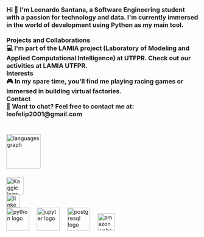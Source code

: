 <h3 align="left">Hi 👋 I'm Leonardo Santana, a Software Engineering student with a passion for technology and data. I'm currently immersed in the world of development using Python as my main tool.<br><br>Projects and Collaborations<br>💻 I'm part of the LAMIA project (Laboratory of Modeling and Applied Computational Intelligence) at UTFPR. Check out our activities at LAMIA UTFPR.<br>Interests<br>🎮 In my spare time, you'll find me playing racing games or immersed in building virtual factories.<br>Contact<br>📧 Want to chat? Feel free to contact me at: leofelip2001@gmail.com<br><br></h3>

###

<div align="left">
  
  <img src="https://github-readme-stats.vercel.app/api/top-langs?username=LeonardoSantan&locale=en&hide_title=true&layout=compact&card_width=320&langs_count=5&theme=dracula&hide_border=true" height="90" alt="languages graph"  />
</div>

###

###

<div align="left">
  <a href="https://www.kaggle.com/anotherhero" target="_blank">
    <img src="https://www.vectorlogo.zone/logos/kaggle/kaggle-ar21.png" height="45" alt="Kaggle logo"  />
  </a>
<div align="left">
  <a href="https://www.linkedin.com/in/lfgsantana/" target="_blank">
    <img src="https://img.shields.io/static/v1?message=LinkedIn&logo=linkedin&label=&color=0077B5&logoColor=white&labelColor=&style=for-the-badge" height="35" alt="linkedin logo"  />
  </a>

</div>


<div align="left">
  <img src="https://cdn.jsdelivr.net/gh/devicons/devicon/icons/python/python-original.svg" height="60" alt="python logo"  />
  <img width="12" />
  <img src="https://cdn.jsdelivr.net/gh/devicons/devicon/icons/jupyter/jupyter-original.svg" height="60" alt="jupyter logo"  />
  <img width="12" />
  <img src="https://cdn.jsdelivr.net/gh/devicons/devicon/icons/postgresql/postgresql-original.svg" height="60" alt="postgresql logo"  />
  <img width="12" />
  <img src="https://cdn.worldvectorlogo.com/logos/amazon-web-services-2.svg"height="45" alt="amazonwebservices logo"  />
</div>

###
